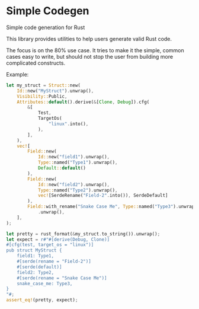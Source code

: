# Simple Codegen
Simple code generation for Rust

This library provides utilities to help users generate valid Rust code.

The focus is on the 80% use case. It tries to make it the simple, common cases easy to write,
but should not stop the user from building more complicated constructs.


Example:

```rust
let my_struct = Struct::new(
    Id::new("MyStruct").unwrap(),
    Visibility::Public,
    Attributes::default().derive(&[Clone, Debug]).cfg(
        &[
            Test,
            TargetOs(
                "linux".into(),
            ),
        ],
    ),
    vec![
        Field::new(
            Id::new("field1").unwrap(),
            Type::named("Type1").unwrap(),
            Default::default()
        ),
        Field::new(
            Id::new("field2").unwrap(),
            Type::named("Type2").unwrap(),
            vec![SerdeRename("Field-2".into()), SerdeDefault]
        ),
        Field::with_rename("Snake Case Me", Type::named("Type3").unwrap())
            .unwrap(),
    ],
);

let pretty = rust_format(&my_struct.to_string()).unwrap();
let expect = r#"#[derive(Debug, Clone)]
#[cfg(test, target_os = "linux")]
pub struct MyStruct {
    field1: Type1,
    #[serde(rename = "Field-2")]
    #[serde(default)]
    field2: Type2,
    #[serde(rename = "Snake Case Me")]
    snake_case_me: Type3,
}
"#;
assert_eq!(pretty, expect);
```
